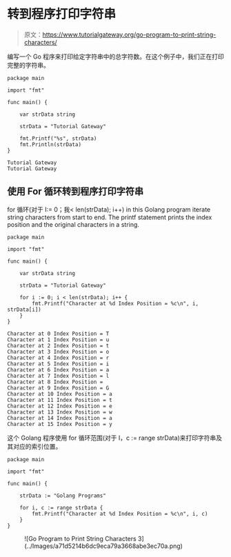 # 转到程序打印字符串

> 原文：<https://www.tutorialgateway.org/go-program-to-print-string-characters/>

编写一个 Go 程序来打印给定字符串中的总字符数。在这个例子中，我们正在打印完整的字符串。

```
package main

import "fmt"

func main() {

    var strData string

    strData = "Tutorial Gateway"

    fmt.Printf("%s", strData)
    fmt.Println(strData)
}
```

```
Tutorial Gateway
Tutorial Gateway
```

## 使用 For 循环转到程序打印字符串

for 循环(对于 I:= 0；我< len(strData); i++) in this Golang program iterate string characters from start to end. The printf statement prints the index position and the original characters in a string.

```
package main

import "fmt"

func main() {

    var strData string

    strData = "Tutorial Gateway"

    for i := 0; i < len(strData); i++ {
        fmt.Printf("Character at %d Index Position = %c\n", i, strData[i])
    }
}
```

```
Character at 0 Index Position = T
Character at 1 Index Position = u
Character at 2 Index Position = t
Character at 3 Index Position = o
Character at 4 Index Position = r
Character at 5 Index Position = i
Character at 6 Index Position = a
Character at 7 Index Position = l
Character at 8 Index Position =  
Character at 9 Index Position = G
Character at 10 Index Position = a
Character at 11 Index Position = t
Character at 12 Index Position = e
Character at 13 Index Position = w
Character at 14 Index Position = a
Character at 15 Index Position = y
```

这个 Golang 程序使用 for 循环范围(对于 I，c := range strData)来打印字符串及其对应的索引位置。

```
package main

import "fmt"

func main() {

    strData := "Golang Programs"

    for i, c := range strData {
        fmt.Printf("Character at %d Index Position = %c\n", i, c)
    }
}
```

<figure class="wp-block-image size-large">![Go Program to Print String Characters 3](../Images/a71d5214b6dc9eca79a3668abe3ec70a.png)</figure>